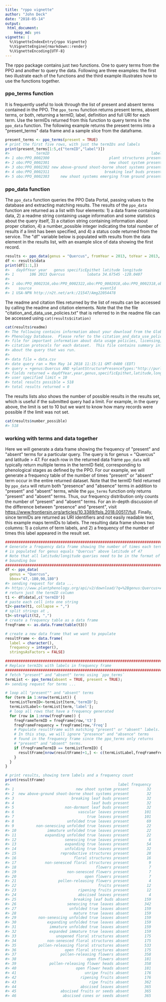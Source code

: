 ```yaml
---
title: "rppo vignette"
author: "John Deck"
date: "2018-05-14"
output:
 html_document:
    keep_md: yes
vignette: |
  %\VignetteIndexEntry{rppo Vignette} 
  %\VignetteEngine{rmarkdown::render}           
  %\VignetteEncoding{UTF-8}
---
```




The rppo package contains just two functions.  One to query terms from the PPO and another to query the data.  Following are three examples: the first two illustrate each of the functions and the third example illustrates how to use the functions together.

### ppo_terms function
It is frequently useful to look through the list of present and absent terms contained in the PPO.   The `ppo_terms` function returns present terms, absent terms, or both, returning a termID, label, definition and full URI for each term.  Use the termIDs returned from this function to query terms in the `ppo_data` function.  The following example returns the present terms into a "present_terms" data frame and a sample slice from the dataframe.


```r
present_terms <- ppo_terms(present = TRUE)
# print the first five rows, with just the termIDs and labels
print(present_terms[1:5,c("termID","label")])
#>            termID                                              label
#> 1 obo:PPO_0002300                           plant structures present
#> 2 obo:PPO_0002301                           new shoot system present
#> 3 obo:PPO_0002302 new above-ground shoot-borne shoot systems present
#> 4 obo:PPO_0002311                         breaking leaf buds present
#> 5 obo:PPO_0002303     new shoot systems emerging from ground present
```

### ppo_data function
The `ppo_data` function queries the PPO Data Portal, passing values to the database and extracting matching results. The results of the `ppo_data` function are returned as a list with four elements: 1) a data frame containing data, 2) a readme string containing usage information and some statistics about the query itself, 3) a citation string containing information about proper citation, 4) a number_possible integer indicating the total number of results if a limit has been specified, and 4) a status code returned from the service. The "df" variable below is populated with results from the data element in the results list, with an example
slice of data showing the first record.


```r
results <- ppo_data(genus = "Quercus", fromYear = 2013, toYear = 2013, fromDay = 100, toDay = 110, termID = 'obo:PPO_0002313', limit = 10)
df <- results$data
print(df[1:1,])
#>   dayOfYear year   genus specificEpithet latitude longitude
#> 1       106 2013 Quercus          lobata 34.67545 -120.0407
#>                                                                                                                                                                                                                                            termID
#> 1 obo:PPO_0002316,obo:PPO_0002322,obo:PPO_0002018,obo:PPO_0002318,obo:PPO_0002022,obo:PPO_0002312,obo:PPO_0002313,obo:PPO_0002014,obo:PPO_0002024,obo:PPO_0002015,obo:PPO_0002000,obo:PPO_0002017,obo:PPO_0002020,obo:PPO_0002320,obo:PPO_0002315
#>    source                               eventId
#> 1 USA-NPN http://n2t.net/ark:/21547/Amg22054478
```

The readme and citation files returned by the list of results can be accessed by calling the readme and citation elements.  Note that the the file "citation_and_data_use_policies.txt" that is referred to in the readme file can be accessed using `cat(results$citation)` 

```r
cat(results$readme)
#> The following contains information about your download from the Global Plant 
#> Phenology Database.  Please refer to the citation_and_data_use_policies.txt 
#> file for important information about data usage policies, licensing, and 
#> citation protocols for each dataset.  This file contains summary information 
#> about the query that was run.  
#> 
#> data file = data.csv
#> date query ran = Mon May 14 2018 11:15:11 GMT-0400 (EDT)
#> query = +genus:Quercus AND +plantStructurePresenceTypes:"http://purl.obolibrary.org/obo/PPO_0002313" AND +year:>=2013 AND +year:<=2013 AND +dayOfYear:>=100 AND +dayOfYear:<=110 AND source:USA-NPN,NEON
#> fields returned = dayOfYear,year,genus,specificEpithet,latitude,longitude,source,eventId
#> user specified limit = 10
#> total results possible = 518
#> total results returned = 0
```

The results lists also shows the number of possible results in the results set, which is useful if the submitted query had a limit.  For example, in the query above, the limit is set to 10 but we want to know how many records were possible if the limit was not set.

```r
cat(results$number_possible)
#> 518
```

### working with terms and data together
Here we will generate a data frame showing the frequency of "present" and "absent" terms for a particular query.  The query is for genus = "Quercus" and latitude > 47.  For each row in the returned data frame `ppo_data` will typically return multiple terms in the termID field, corresponding to phenological stages as defined by the PPO.  For our example, we will generate a frequency table of the number of times "present" or "absent" term occur in the entire returned dataset.  Note that the termID field returned by `ppo_data` will return both "presence" and "absence" terms in addition to "present" and "absent" terms, while the `ppo_terms` function only returns "present" and "absent" terms.  Thus, our frequency distribution only counts the number of "present" and "absent" terms.  For an in-depth discussion of the difference between "presence" and "present", visit https://www.frontiersin.org/articles/10.3389/fpls.2018.00517/full.  Finally, since termIDs are returned as URI identifiers and not easily readable text, this example maps termIDs to labels. The resulting data frame shows two columns: 1) a column of term labels, and 2) a frequency of the number of times this label appeared in the result set. 


```r
###############################################################################
# Generate a frequency data frame showing the number of times each termID
# is populated for genus equals "Quercus" above latitude of 47
# Note that all latitude/longitude queries need to be in the format of a
# bounding box
###############################################################################
df <- ppo_data(
  genus = "Quercus", 
  bbox="47,-180,90,180")
#> sending request for data ...
#> https://www.plantphenology.org/api/v2/download/?q=%2Bgenus:Quercus+AND+%2Blatitude:>=47+AND+%2Blatitude:<=90+AND+%2Blongitude:>=-180+AND+%2Blongitude:<=180+AND+source:USA-NPN,NEON&source=latitude,longitude,year,dayOfYear,termID
# return just the termID column
t1 <- df$data[,c('termID')]
# paste each cell into one string
t2<-paste(t1, collapse = ",")
# split strings at ,
t3<-strsplit(t2, ",")
# create a frequency table as a data frame
freqFrame <- as.data.frame(table(t3))

# create a new data frame that we want to populate
resultFrame <- data.frame(
  label = character(), 
  frequency = integer(), 
  stringsAsFactors = FALSE)

###############################################################################
# Replace termIDs with labels in frequency frame
###############################################################################
# fetch "present" and "absent" terms using `ppo_terms`
termList <- ppo_terms(absent = TRUE, present = TRUE);
#> sending request for terms ...

# loop all "present"" and "absent" terms
for (term in 1:nrow(termList)) {
  termListTermID<-termList[term,'termID'];
  termListLabel<-termList[term,'label'];
  # loop all rows that have a frequency generated
  for (row in 1:nrow(freqFrame)) {
    freqFrameTermID = freqFrame[row,'t3']
    freqFrameFrequency = freqFrame[row,'Freq']
    # Populate resultFrame with matching "present" or "absent" labels.
    # In this step, we will ignore "presence" and "absence" terms
    # found in the frequency frame since the ppo_terms only returns
    # "present" and "absent" terms. 
    if (freqFrameTermID == termListTermID) {
      resultFrame[nrow(resultFrame)+1,] <- c(termListLabel,freqFrameFrequency)
    }
  }
}

# print results, showing term labels and a frequency count
print(resultFrame)
#>                                                 label frequency
#> 1                            new shoot system present        32
#> 2  new above-ground shoot-borne shoot systems present        32
#> 3                          breaking leaf buds present        32
#> 4                                   leaf buds present        32
#> 5                       non-dormant leaf buds present        32
#> 6                             vascular leaves present       101
#> 7                                 true leaves present       101
#> 8                        unfolded true leaves present        69
#> 9          non-senescing unfolded true leaves present        22
#> 10              immature unfolded true leaves present        22
#> 11             expanding unfolded true leaves present        22
#> 12                      senescing true leaves present         6
#> 13                      expanding true leaves present        54
#> 14                      unfolding true leaves present        32
#> 15                    reproductive structures present        28
#> 16                          floral structures present        16
#> 17             non-senesced floral structures present         9
#> 18                                    flowers present         7
#> 19                       non-senesced flowers present         7
#> 20                               open flowers present         7
#> 21                   pollen-releasing flowers present         4
#> 22                                     fruits present        12
#> 23                            ripening fruits present        12
#> 24                            abscised leaves present         4
#> 25                          breaking leaf buds absent       159
#> 26                       senescing true leaves absent       342
#> 27                        unfolded true leaves absent       159
#> 28                          mature true leaves absent       159
#> 29          non-senescing unfolded true leaves absent       159
#> 30              expanding unfolded true leaves absent       159
#> 31               immature unfolded true leaves absent       159
#> 32               expanded immature true leaves absent       159
#> 33                  unopened floral structures absent       175
#> 34              non-senesced floral structures absent       175
#> 35          pollen-releasing floral structures absent       533
#> 36                      open floral structures absent       175
#> 37                    pollen-releasing flowers absent       358
#> 38                                open flowers absent       181
#> 39               pollen-releasing flower heads absent       358
#> 40                           open flower heads absent       181
#> 41                               unripe fruits absent       176
#> 42                             ripening fruits absent       176
#> 43                                 ripe fruits absent       362
#> 44                             abscised leaves absent       365
#> 45                    abscised fruits or seeds absent       365
#> 46                     abscised cones or seeds absent       365
```
